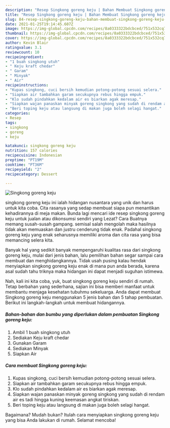 ```yaml
---
description: "Resep Singkong goreng keju | Bahan Membuat Singkong goreng keju Yang Lezat Sekali"
title: "Resep Singkong goreng keju | Bahan Membuat Singkong goreng keju Yang Lezat Sekali"
slug: 84-resep-singkong-goreng-keju-bahan-membuat-singkong-goreng-keju-yang-lezat-sekali
date: 2021-01-25T19:14:45.607Z
image: https://img-global.cpcdn.com/recipes/8a0333322bdcbced/751x532cq70/singkong-goreng-keju-foto-resep-utama.jpg
thumbnail: https://img-global.cpcdn.com/recipes/8a0333322bdcbced/751x532cq70/singkong-goreng-keju-foto-resep-utama.jpg
cover: https://img-global.cpcdn.com/recipes/8a0333322bdcbced/751x532cq70/singkong-goreng-keju-foto-resep-utama.jpg
author: Kevin Blair
ratingvalue: 3.1
reviewcount: 10
recipeingredient:
- "1 buah singkong utuh"
- " Keju kraft chedar"
- " Garam"
- " Minyak"
- " Air"
recipeinstructions:
- "Kupas singkong, cuci bersih kemudian potong-potong sesuai selera."
- "Siapkan air tambahkan garam secukupnya rebus hingga empuk."
- "Klo sudah pindahkan kedalam air es biarkan agak meresap."
- "Siapkan wajan panaskan minyak goreng singkong yang sudah di rendam air es tadi hingga kuning keemasan angkat tiriskan."
- "Beri toping keju atau langsung di makan juga boleh selagi hangat."
categories:
- Resep
tags:
- singkong
- goreng
- keju

katakunci: singkong goreng keju 
nutrition: 157 calories
recipecuisine: Indonesian
preptime: "PT19M"
cooktime: "PT36M"
recipeyield: "2"
recipecategory: Dessert

---
```



![Singkong goreng keju](https://img-global.cpcdn.com/recipes/8a0333322bdcbced/751x532cq70/singkong-goreng-keju-foto-resep-utama.jpg)


singkong goreng keju ini ialah hidangan nusantara yang unik dan harus untuk kita coba. Cita rasanya yang sedap membuat siapa pun menantikan kehadirannya di meja makan.
Bunda lagi mencari ide resep singkong goreng keju untuk jualan atau dikonsumsi sendiri yang Lezat? Cara Buatnya memang susah-susah gampang. semisal salah mengolah maka hasilnya tidak akan memuaskan dan justru cenderung tidak enak. Padahal singkong goreng keju yang enak seharusnya memiliki aroma dan cita rasa yang bisa memancing selera kita.



Banyak hal yang sedikit banyak mempengaruhi kualitas rasa dari singkong goreng keju, mulai dari jenis bahan, lalu pemilihan bahan segar sampai cara membuat dan menghidangkannya. Tidak usah pusing kalau hendak menyiapkan singkong goreng keju enak di mana pun anda berada, karena asal sudah tahu triknya maka hidangan ini dapat menjadi suguhan istimewa.


Nah, kali ini kita coba, yuk, buat singkong goreng keju sendiri di rumah. Tetap berbahan yang sederhana, sajian ini bisa memberi manfaat untuk membantu menjaga kesehatan tubuhmu sekeluarga. Anda dapat membuat Singkong goreng keju menggunakan 5 jenis bahan dan 5 tahap pembuatan. Berikut ini langkah-langkah untuk membuat hidangannya.

<!--inarticleads1-->

##### Bahan-bahan dan bumbu yang diperlukan dalam pembuatan Singkong goreng keju:

1. Ambil 1 buah singkong utuh
1. Sediakan  Keju kraft chedar
1. Gunakan  Garam
1. Sediakan  Minyak
1. Siapkan  Air




<!--inarticleads2-->

##### Cara membuat Singkong goreng keju:

1. Kupas singkong, cuci bersih kemudian potong-potong sesuai selera.
1. Siapkan air tambahkan garam secukupnya rebus hingga empuk.
1. Klo sudah pindahkan kedalam air es biarkan agak meresap.
1. Siapkan wajan panaskan minyak goreng singkong yang sudah di rendam air es tadi hingga kuning keemasan angkat tiriskan.
1. Beri toping keju atau langsung di makan juga boleh selagi hangat.




Bagaimana? Mudah bukan? Itulah cara menyiapkan singkong goreng keju yang bisa Anda lakukan di rumah. Selamat mencoba!
